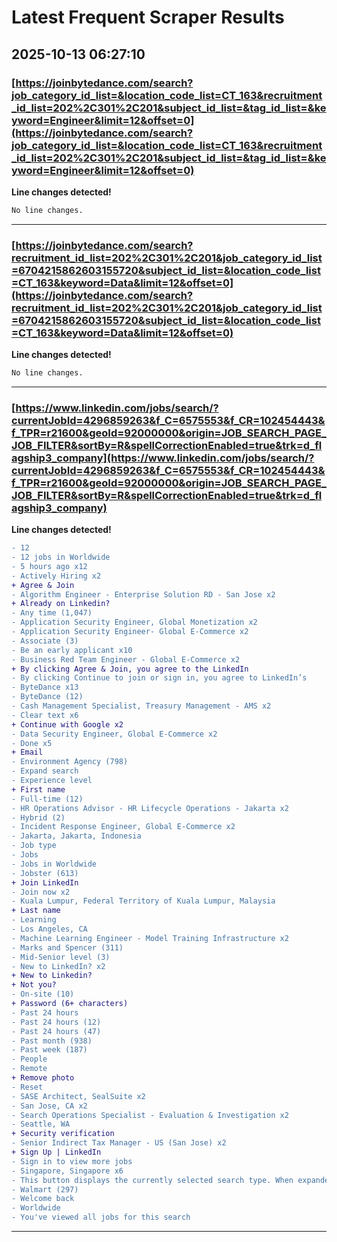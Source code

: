 # Latest Frequent Scraper Results

## 2025-10-13 06:27:10

### [https://joinbytedance.com/search?job_category_id_list=&location_code_list=CT_163&recruitment_id_list=202%2C301%2C201&subject_id_list=&tag_id_list=&keyword=Engineer&limit=12&offset=0](https://joinbytedance.com/search?job_category_id_list=&location_code_list=CT_163&recruitment_id_list=202%2C301%2C201&subject_id_list=&tag_id_list=&keyword=Engineer&limit=12&offset=0)

**Line changes detected!**

```diff
No line changes.
```

---
### [https://joinbytedance.com/search?recruitment_id_list=202%2C301%2C201&job_category_id_list=6704215862603155720&subject_id_list=&location_code_list=CT_163&keyword=Data&limit=12&offset=0](https://joinbytedance.com/search?recruitment_id_list=202%2C301%2C201&job_category_id_list=6704215862603155720&subject_id_list=&location_code_list=CT_163&keyword=Data&limit=12&offset=0)

**Line changes detected!**

```diff
No line changes.
```

---
### [https://www.linkedin.com/jobs/search/?currentJobId=4296859263&f_C=6575553&f_CR=102454443&f_TPR=r21600&geoId=92000000&origin=JOB_SEARCH_PAGE_JOB_FILTER&sortBy=R&spellCorrectionEnabled=true&trk=d_flagship3_company](https://www.linkedin.com/jobs/search/?currentJobId=4296859263&f_C=6575553&f_CR=102454443&f_TPR=r21600&geoId=92000000&origin=JOB_SEARCH_PAGE_JOB_FILTER&sortBy=R&spellCorrectionEnabled=true&trk=d_flagship3_company)

**Line changes detected!**

```diff
- 12
- 12 jobs in Worldwide
- 5 hours ago x12
- Actively Hiring x2
+ Agree & Join
- Algorithm Engineer - Enterprise Solution RD - San Jose x2
+ Already on Linkedin?
- Any time (1,047)
- Application Security Engineer, Global Monetization x2
- Application Security Engineer- Global E-Commerce x2
- Associate (3)
- Be an early applicant x10
- Business Red Team Engineer - Global E-Commerce x2
+ By clicking Agree & Join, you agree to the LinkedIn
- By clicking Continue to join or sign in, you agree to LinkedIn’s
- ByteDance x13
- ByteDance (12)
- Cash Management Specialist, Treasury Management - AMS x2
- Clear text x6
+ Continue with Google x2
- Data Security Engineer, Global E-Commerce x2
- Done x5
+ Email
- Environment Agency (798)
- Expand search
- Experience level
+ First name
- Full-time (12)
- HR Operations Advisor - HR Lifecycle Operations - Jakarta x2
- Hybrid (2)
- Incident Response Engineer, Global E-Commerce x2
- Jakarta, Jakarta, Indonesia
- Job type
- Jobs
- Jobs in Worldwide
- Jobster (613)
+ Join LinkedIn
- Join now x2
- Kuala Lumpur, Federal Territory of Kuala Lumpur, Malaysia
+ Last name
- Learning
- Los Angeles, CA
- Machine Learning Engineer - Model Training Infrastructure x2
- Marks and Spencer (311)
- Mid-Senior level (3)
- New to LinkedIn? x2
+ New to Linkedin?
+ Not you?
- On-site (10)
+ Password (6+ characters)
- Past 24 hours
- Past 24 hours (12)
- Past 24 hours (47)
- Past month (938)
- Past week (187)
- People
- Remote
+ Remove photo
- Reset
- SASE Architect, SealSuite x2
- San Jose, CA x2
- Search Operations Specialist - Evaluation & Investigation x2
- Seattle, WA
+ Security verification
- Senior Indirect Tax Manager - US (San Jose) x2
+ Sign Up | LinkedIn
- Sign in to view more jobs
- Singapore, Singapore x6
- This button displays the currently selected search type. When expanded it provides a list of search options that will switch the search inputs to match the current selection.
- Walmart (297)
- Welcome back
- Worldwide
- You've viewed all jobs for this search
```

---
